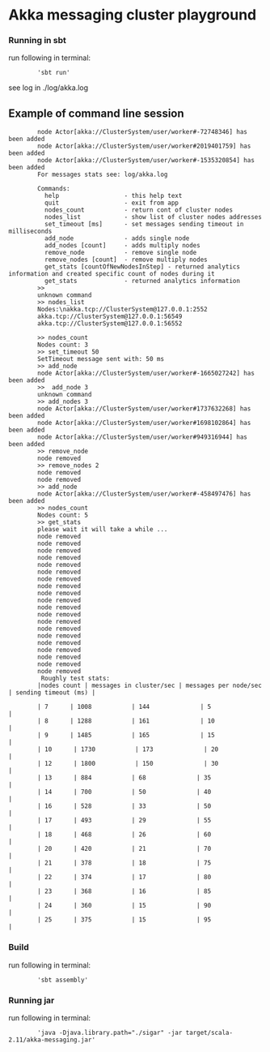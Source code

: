 Akka messaging cluster playground
=================================

### Running in sbt
run following in terminal:

            'sbt run'

see log in ./log/akka.log

## Example of command line session
            node Actor[akka://ClusterSystem/user/worker#-72748346] has been added
            node Actor[akka://ClusterSystem/user/worker#2019401759] has been added
            node Actor[akka://ClusterSystem/user/worker#-1535320854] has been added
            For messages stats see: log/akka.log

            Commands:
              help                  - this help text
              quit                  - exit from app
              nodes_count           - return cont of cluster nodes
              nodes_list            - show list of cluster nodes addresses
              set_timeout [ms]      - set messages sending timeout in milliseconds
              add_node              - adds single node
              add_nodes [count]     - adds multiply nodes
              remove_node           - remove single node
              remove_nodes [count]  - remove multiply nodes
              get_stats [countOfNewNodesInStep] - returned analytics information and created specific count of nodes during it
              get_stats             - returned analytics information
            >>
            unknown command
            >> nodes_list
            Nodes:\nakka.tcp://ClusterSystem@127.0.0.1:2552
            akka.tcp://ClusterSystem@127.0.0.1:56549
            akka.tcp://ClusterSystem@127.0.0.1:56552

            >> nodes_count
            Nodes count: 3
            >> set_timeout 50
            SetTimeout message sent with: 50 ms
            >> add_node
            node Actor[akka://ClusterSystem/user/worker#-1665027242] has been added
            >>  add_node 3
            unknown command
            >> add_nodes 3
            node Actor[akka://ClusterSystem/user/worker#1737632268] has been added
            node Actor[akka://ClusterSystem/user/worker#1698102864] has been added
            node Actor[akka://ClusterSystem/user/worker#949316944] has been added
            >> remove_node
            node removed
            >> remove_nodes 2
            node removed
            node removed
            >> add_node
            node Actor[akka://ClusterSystem/user/worker#-458497476] has been added
            >> nodes_count
            Nodes count: 5
            >> get_stats
            please wait it will take a while ...
            node removed
            node removed
            node removed
            node removed
            node removed
            node removed
            node removed
            node removed
            node removed
            node removed
            node removed
            node removed
            node removed
            node removed
            node removed
            node removed
            node removed
            node removed
            node removed
            node removed
             Roughly test stats:
            |nodes count | messages in cluster/sec | messages per node/sec | sending timeout (ms) |

            | 7      | 1008           | 144              | 5                   |
            | 8      | 1288           | 161              | 10                   |
            | 9      | 1485           | 165              | 15                   |
            | 10      | 1730           | 173              | 20                   |
            | 12      | 1800           | 150              | 30                   |
            | 13      | 884           | 68              | 35                   |
            | 14      | 700           | 50              | 40                   |
            | 16      | 528           | 33              | 50                   |
            | 17      | 493           | 29              | 55                   |
            | 18      | 468           | 26              | 60                   |
            | 20      | 420           | 21              | 70                   |
            | 21      | 378           | 18              | 75                   |
            | 22      | 374           | 17              | 80                   |
            | 23      | 368           | 16              | 85                   |
            | 24      | 360           | 15              | 90                   |
            | 25      | 375           | 15              | 95                   |


### Build
run following in terminal:

            'sbt assembly'

### Running jar
run following in terminal:

            'java -Djava.library.path="./sigar" -jar target/scala-2.11/akka-messaging.jar'

